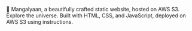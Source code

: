 🚀 Mangalyaan, a beautifully crafted static website, hosted on AWS S3. 
Explore the universe. Built with HTML, CSS, and JavaScript, 
deployed on AWS S3 using instructions.
